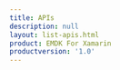```yaml
---
title: APIs
description: null
layout: list-apis.html
product: EMDK For Xamarin
productversion: '1.0'
---
```











